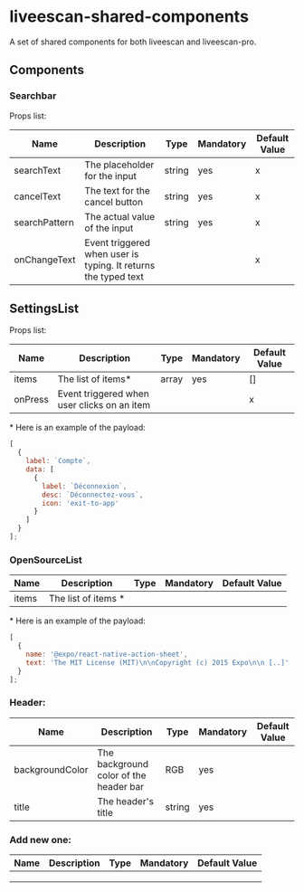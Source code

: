 # liveescan-shared-components

A set of shared components for both liveescan and liveescan-pro.

## Components

### Searchbar

Props list:

| Name          | Description                                                    | Type   | Mandatory | Default Value |
| ------------- | -------------------------------------------------------------- | ------ | --------- | ------------- |
| searchText    | The placeholder for the input                                  | string | yes       | x             |
| cancelText    | The text for the cancel button                                 | string | yes       | x             |
| searchPattern | The actual value of the input                                  | string | yes       | x             |
| onChangeText  | Event triggered when user is typing. It returns the typed text |        |           | x             |

## SettingsList

Props list:

| Name    | Description                                 | Type  | Mandatory | Default Value |
| ------- | ------------------------------------------- | ----- | --------- | ------------- |
| items   | The list of items\*                         | array | yes       | []            |
| onPress | Event triggered when user clicks on an item |       |           | x             |

\* Here is an example of the payload:

```js
[
  {
    label: `Compte`,
    data: [
      {
        label: `Déconnexion`,
        desc: `Déconnectez-vous`,
        icon: 'exit-to-app'
      }
    ]
  }
];
```

### OpenSourceList

| Name  | Description          | Type | Mandatory | Default Value |
| ----- | -------------------- | ---- | --------- | ------------- |
| items | The list of items \* |      |           |               |

\* Here is an example of the payload:

```js
[
  {
    name: '@expo/react-native-action-sheet',
    text: 'The MIT License (MIT)\n\nCopyright (c) 2015 Expo\n\n [..]'
  }
];
```

### Header:

| Name            | Description                            | Type   | Mandatory | Default Value |
| --------------- | -------------------------------------- | ------ | --------- | ------------- |
| backgroundColor | The background color of the header bar | RGB    | yes       |               |
| title           | The header's title                     | string | yes       |               |

### Add new one:

| Name | Description | Type | Mandatory | Default Value |
| ---- | ----------- | ---- | --------- | ------------- |
|      |             |      |           |               |
|      |             |      |           |               |
|      |             |      |           |               |
